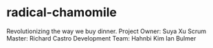 # radical-chamomile
Revolutionizing the way we buy dinner.
Project Owner: Suya Xu
Scrum Master: Richard Castro
Development Team:
Hahnbi Kim
Ian Bulmer 
